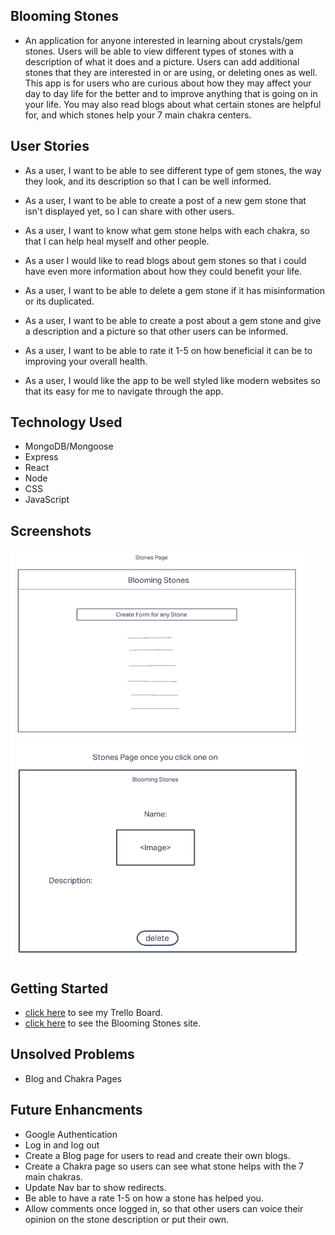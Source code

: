 ## Blooming Stones
 - An application for anyone interested in learning about crystals/gem stones. Users will be able to view different types of stones with a description of what it does and a picture. Users can add additional stones that they are interested in or are using, or deleting ones as well. This app is for users who are curious about how they may affect your day to day life for the better and to improve anything that is going on in your life. You may also read blogs about what certain stones are helpful for, and which stones help your 7 main chakra centers.

## User Stories
- As a user, I want to be able to see different type of gem stones, the way they look, and its description so that I can be well informed.

- As a user, I want to be able to create a post of a new gem stone that isn't displayed yet, so I can share with other users.

- As a user, I want to know what gem stone helps with each chakra, so that I can help heal myself and other people.

- As a user I would like to read blogs about gem stones so that i could have even more information about how they could benefit your life.

- As a user, I want to be able to delete a gem stone if it has misinformation or its duplicated.

- As a user, I want to be able to create a post about a gem stone and give a description and a picture so that other users can be informed.

- As a user, I want to be able to rate it 1-5 on how beneficial it can be to improving your overall health.

- As a user, I would like the app to be well styled like modern websites so that its easy for me to navigate through the app.

## Technology Used
- MongoDB/Mongoose
- Express
- React
- Node
- CSS
- JavaScript

## Screenshots
![wireframe screenshot](assets/Screen%20Shot%202022-09-05%20at%2011.05.22%20AM.png)
![wireframe screenshot](assets/Screen%20Shot%202022-09-05%20at%2011.07.30%20AM.png)

## Getting Started
- [click here](https://trello.com/b/S9DVpx27/project-3) to see my Trello Board.
- [click here](https://visionary-mousse-b44908.netlify.app/) to see the Blooming Stones site.

## Unsolved Problems
- Blog and Chakra Pages

## Future Enhancments
- Google Authentication
- Log in and log out
- Create a Blog page for users to read and create their own blogs.
- Create a Chakra page so users can see what stone helps with the 7 main chakras.
- Update Nav bar to show redirects.
- Be able to have a rate 1-5 on how a stone has helped you.
- Allow comments once logged in, so that other users can voice their opinion on the stone description or put their own.

